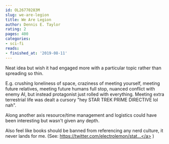 ```yaml
---
id: OL26770283M
slug: we-are-legion
title: We Are Legion
author: Dennis E. Taylor
rating: 2
pages: 400
categories:
- sci-fi
reads:
- finished_at: '2019-08-11'
---
```

Neat idea but wish it had engaged more with a particular topic rather than spreading so thin.

E.g. crushing loneliness of space, craziness of meeting yourself, meeting future relatives, meeting future humans full stop, nuanced conflict with enemy AI, but instead protagonist just rolled with everything. Meeting extra terrestrial life was dealt a cursory "hey STAR TREK PRIME DIRECTIVE lol nah".

Along another axis resource/time management and logistics could have been interesting but wasn't given any depth.

Also feel like books should be banned from referencing any nerd culture, it never lands for me. (See: <a target="_blank" rel="noopener nofollow" href="https://twitter.com/electrolemon/status/971208968323280896?lang=en">https://twitter.com/electrolemon/stat...</a> )
